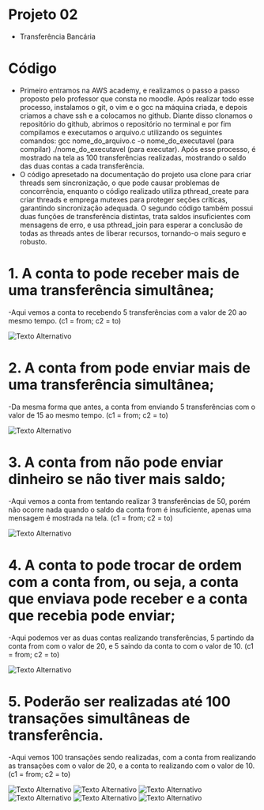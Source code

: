 # Projeto 02

- Transferência Bancária

# Código

- Primeiro entramos na AWS academy, e realizamos o passo a passo proposto pelo professor que consta no moodle. Após realizar todo esse processo, instalamos o git, o vim e o gcc na máquina criada, e depois criamos a chave ssh e a colocamos no github. Diante disso clonamos o repositório do github, abrimos o repositório no terminal e por fim compilamos e executamos o arquivo.c utilizando os seguintes comandos: gcc nome_do_arquivo.c -o nome_do_executavel (para compilar) ./nome_do_executavel (para executar). Após esse processo, é mostrado na tela as 100 transferências realizadas, mostrando o saldo das duas contas a cada transferência.
- O código apresetado na documentação do projeto usa clone para criar threads sem sincronização, o que pode causar problemas de concorrência, enquanto o código realizado utiliza pthread_create para criar threads e emprega mutexes para proteger seções críticas, garantindo sincronização adequada. O segundo código também possui duas funções de transferência distintas, trata saldos insuficientes com mensagens de erro, e usa pthread_join para esperar a conclusão de todas as threads antes de liberar recursos, tornando-o mais seguro e robusto.

# 1. A conta to pode receber mais de uma transferência simultânea;

-Aqui vemos a conta to recebendo 5 transferências com a valor de 20 ao mesmo tempo. (c1 = from; c2 = to)

![Texto Alternativo](https://github.com/Neto-Sciamarelli/SO/blob/main/Projeto2/teste1.png)

# 2. A conta from pode enviar mais de uma transferência simultânea;

-Da mesma forma que antes, a conta from enviando 5 transferências com o valor de 15 ao mesmo tempo. (c1 = from; c2 = to)

![Texto Alternativo](https://github.com/Neto-Sciamarelli/SO/blob/main/Projeto2/teste2.png)

# 3. A conta from não pode enviar dinheiro se não tiver mais saldo;

-Aqui vemos a conta from tentando realizar 3 transferências de 50, porém não ocorre nada quando o saldo da conta from é insuficiente, apenas uma mensagem é mostrada na tela. (c1 = from; c2 = to)

![Texto Alternativo](https://github.com/Neto-Sciamarelli/SO/blob/main/Projeto2/teste3.png)

# 4. A conta to pode trocar de ordem com a conta from, ou seja, a conta que enviava pode receber e a conta que recebia pode enviar;

-Aqui podemos ver as duas contas realizando transferências, 5 partindo da conta from com o valor de 20, e 5 saindo da conta to com o valor de 10. (c1 = from; c2 = to)

![Texto Alternativo](https://github.com/Neto-Sciamarelli/SO/blob/main/Projeto2/teste4.png)

# 5. Poderão ser realizadas até 100 transações simultâneas de transferência.
   
-Aqui vemos 100 transações sendo realizadas, com a conta from realizando as transações com o valor de 20, e a conta to realizando com o valor de 10. (c1 = from; c2 = to)

![Texto Alternativo](https://github.com/Neto-Sciamarelli/SO/blob/main/Projeto2/Print1.png)
![Texto Alternativo](https://github.com/Neto-Sciamarelli/SO/blob/main/Projeto2/Print2.png)
![Texto Alternativo](https://github.com/Neto-Sciamarelli/SO/blob/main/Projeto2/Print3.png)
![Texto Alternativo](https://github.com/Neto-Sciamarelli/SO/blob/main/Projeto2/Print4.png)
![Texto Alternativo](https://github.com/Neto-Sciamarelli/SO/blob/main/Projeto2/Print5.png)
![Texto Alternativo](https://github.com/Neto-Sciamarelli/SO/blob/main/Projeto2/Print6.png)
